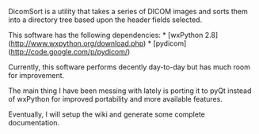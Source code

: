 DicomSort is a utility that takes a series of DICOM images and sorts them into
a directory tree based upon the header fields selected.

This software has the following dependencies:
    * [wxPython 2.8] (http://www.wxpython.org/download.php)
    * [pydicom] (http://code.google.com/p/pydicom/) 

Currently, this software performs decently day-to-day but has much room for
improvement.

The main thing I have been messing with lately is porting it to pyQt instead
of wxPython for improved portability and more available features.

Eventually, I will setup the wiki and generate some complete documentation.
